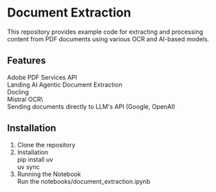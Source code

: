 # Document Extraction 

This repository provides example code for extracting and processing content from PDF documents using various OCR and AI-based models. 

## Features

Adobe PDF Services API\
Landing AI Agentic Document Extraction\
Docling\
Mistral OCR\  
Sending documents directly to LLM's API (Google, OpenAI)   


## Installation

1. Clone the repository
2. Installation\
pip install uv\
uv sync
3. Running the Notebook\
Run the notebooks/document_extraction.ipynb 
